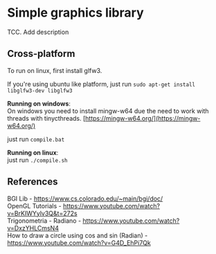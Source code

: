 # Simple graphics library
TCC. Add description  

## Cross-platform
To run on linux, first install glfw3.  

If you're using ubuntu like platform, just run `sudo apt-get install libglfw3-dev libglfw3`  

**Running on windows**:  
On windows you need to install mingw-w64 due the need to work with threads with tinycthreads.
[https://mingw-w64.org/](https://mingw-w64.org/)

just run `compile.bat`  

**Running on linux**:  
just run `./compile.sh`  

## References
BGI Lib - https://www.cs.colorado.edu/~main/bgi/doc/  
OpenGL Tutorials - https://www.youtube.com/watch?v=BrKIWYylv3Q&t=272s  
Trigonometria - Radiano - https://www.youtube.com/watch?v=DxzYHLCmsN4  
How to draw a circle using cos and sin (Radian) - https://www.youtube.com/watch?v=G4D_EhPi7Qk  